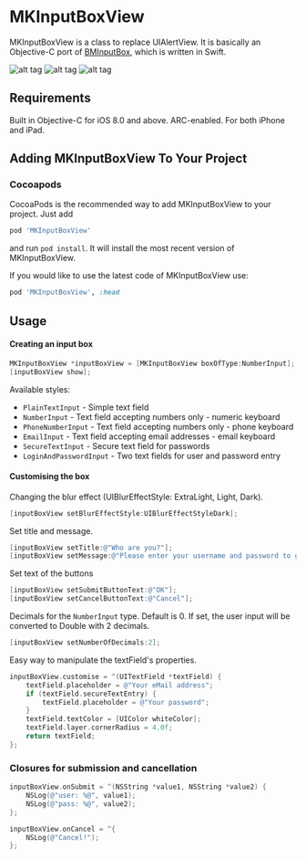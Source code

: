 # MKInputBoxView

MKInputBoxView is a class to replace UIAlertView. It is basically an Objective-C port of [BMInputBox](https://github.com/blackmirror-media/BMInputBox), which is written in Swift.

![alt tag](http://teambender.de/pub/github/MKInputBoxViewLoginAndPassword.png)
![alt tag](http://teambender.de/pub/github/MKInputBoxViewNumber.png)
![alt tag](http://teambender.de/pub/github/MKInputBoxViewPlainText.png)

## Requirements

Built in Objective-C for iOS 8.0 and above. ARC-enabled. For both iPhone and iPad.

## Adding MKInputBoxView To Your Project

### Cocoapods

CocoaPods is the recommended way to add MKInputBoxView to your project. Just add
```ruby
pod 'MKInputBoxView'
```
and run 
`pod install`. It will install the most recent version of MKInputBoxView.

If you would like to use the latest code of MKInputBoxView use:
```ruby
pod 'MKInputBoxView', :head
```

## Usage

#### Creating an input box

```Objective-C
MKInputBoxView *inputBoxView = [MKInputBoxView boxOfType:NumberInput];
[inputBoxView show];
```

Available styles:
* `PlainTextInput` - Simple text field
* `NumberInput` - Text field accepting numbers only - numeric keyboard
* `PhoneNumberInput` - Text field accepting numbers only - phone keyboard
* `EmailInput` - Text field accepting email addresses -  email keyboard
* `SecureTextInput` - Secure text field for passwords
* `LoginAndPasswordInput` - Two text fields for user and password entry

#### Customising the box
Changing the blur effect (UIBlurEffectStyle: ExtraLight, Light, Dark).

```Objective-C
[inputBoxView setBlurEffectStyle:UIBlurEffectStyleDark];
```

Set title and message.

```Objective-C
[inputBoxView setTitle:@"Who are you?"];
[inputBoxView setMessage:@"Please enter your username and password to get access to the system."];
```

Set text of the buttons
```Objective-C
[inputBoxView setSubmitButtonText:@"OK"];
[inputBoxView setCancelButtonText:@"Cancel"];
```

Decimals for the `NumberInput` type. Default is 0. If set, the user input will be converted to Double with 2 decimals.

```Objective-C
[inputBoxView setNumberOfDecimals:2];
```

Easy way to manipulate the textField's properties.

```Objective-C
inputBoxView.customise = ^(UITextField *textField) {
    textField.placeholder = @"Your eMail address";
    if (textField.secureTextEntry) {
        textField.placeholder = @"Your password";
    }
    textField.textColor = [UIColor whiteColor];
    textField.layer.cornerRadius = 4.0f;
    return textField;
};
```

### Closures for submission and cancellation

```Objective-C
inputBoxView.onSubmit = ^(NSString *value1, NSString *value2) {
    NSLog(@"user: %@", value1);
    NSLog(@"pass: %@", value2);
};
```
```Objective-C
inputBoxView.onCancel = ^{
    NSLog(@"Cancel!");
};
```